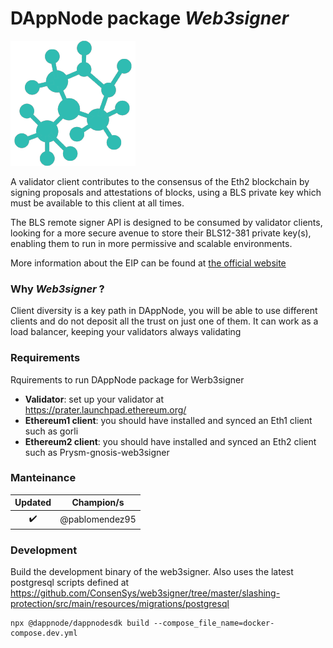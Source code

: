 <!-- :female_detective: Looking for a new champion -->

# DAppNode package _Web3signer_

<!--DAppNode package logo (could be added with an hyperlink to a youtube video): -->

![](node-avatar.png)

<!--Brief introduction about the source project (official project definition is an option): -->

A validator client contributes to the consensus of the Eth2 blockchain by signing proposals and attestations of blocks, using a BLS private key which must be available to this client at all times.

The BLS remote signer API is designed to be consumed by validator clients, looking for a more secure avenue to store their BLS12-381 private key(s), enabling them to run in more permissive and scalable environments.

More information about the EIP can be found at [the official website](https://eips.ethereum.org/EIPS/eip-3030)

### Why _Web3signer_ ?

<!--What can you do with this package?: -->

Client diversity is a key path in DAppNode, you will be able to use different clients and do not deposit all the trust on just one of them. It can work as a load balancer, keeping your validators always validating

### Requirements

Rquirements to run DAppNode package for Werb3signer

<!--Requirements to run the dappnode package in a list: -->

- **Validator**: set up your validator at https://prater.launchpad.ethereum.org/
- **Ethereum1 client**: you should have installed and synced an Eth1 client such as gorli
- **Ethereum2 client**: you should have installed and synced an Eth2 client such as Prysm-gnosis-web3signer

### Manteinance

<!--Table with champion/s mantainers, versions and update status -->
<!--UPDATED: :x: OR :heavy_check_mark: -->

|      Updated       |   Champion/s   |
| :----------------: | :------------: |
| :heavy_check_mark: | @pablomendez95 |

### Development

Build the development binary of the web3signer. Also uses the latest postgresql scripts defined at https://github.com/ConsenSys/web3signer/tree/master/slashing-protection/src/main/resources/migrations/postgresql

```
npx @dappnode/dappnodesdk build --compose_file_name=docker-compose.dev.yml
```
